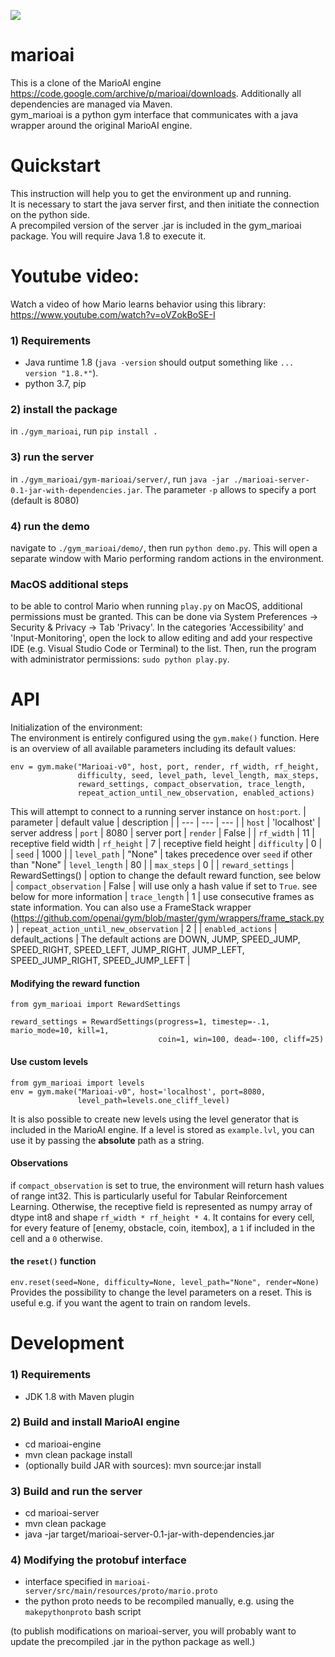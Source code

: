 ![](https://github.com/KathiWinter/marioai/blob/master/marioai.gif?raw=true)

# marioai
This is a clone of the MarioAI engine https://code.google.com/archive/p/marioai/downloads. Additionally all dependencies are managed via Maven.  
gym_marioai is a python gym interface that communicates with a java wrapper around the original MarioAI engine. 

# Quickstart
This instruction will help you to get the environment up and running.  
It is necessary to start the java server first, and then initiate the connection on the python side.  
A precompiled version of the server .jar is included in the gym_marioai package. You will require Java 1.8 to execute it.

# Youtube video:
Watch a video of how Mario learns behavior using this library: https://www.youtube.com/watch?v=oVZokBoSE-I


### 1) Requirements
 * Java runtime 1.8 (```java -version``` should output something like ```... version "1.8.*"```).  
 * python 3.7, pip

### 2) install the package
in ```./gym_marioai```, run ```pip install .```

### 3) run the server
in ```./gym_marioai/gym-marioai/server/```, run ```java -jar ./marioai-server-0.1-jar-with-dependencies.jar```. The parameter ```-p``` allows to specify a port (default is 8080)

### 4) run the demo
navigate to `./gym_marioai/demo/`, then run `python demo.py`. This will open a separate window with Mario performing random actions in the environment.

### MacOS additional steps
to be able to control Mario when running `play.py` on MacOS, additional permissions must be granted. This can be done via System Preferences -> Security & Privacy -> Tab 'Privacy'. 
In the categories 'Accessibility' and 'Input-Monitoring', open the lock to allow editing and add your respective IDE (e.g. Visual Studio Code or Terminal) to the list. 
Then, run the program with administrator permissions: `sudo python play.py`.


# API
Initialization of the environment:  
The environment is entirely configured using the ```gym.make()``` function. Here is an overview of all available parameters including its default values:
```
env = gym.make("Marioai-v0", host, port, render, rf_width, rf_height, 
               difficulty, seed, level_path, level_length, max_steps, 
               reward_settings, compact_observation, trace_length,
               repeat_action_until_new_observation, enabled_actions)
```
This will attempt to connect to a running server instance on `host:port`.
| parameter | default value | description |
| --- | --- | --- |
| `host` | 'localhost' | server address
| `port` | 8080 | server port
| `render` | False | 
| `rf_width` | 11 | receptive field width
| `rf_height` | 7 | receptive field height
| `difficulty` | 0 |
| `seed` | 1000 | 
| `level_path` | "None" | takes precedence over `seed` if other than "None"
| `level_length` | 80 |
| `max_steps` | 0 |
| `reward_settings` | RewardSettings() | option to change the default reward function, see below
| `compact_observation` | False | will use only a hash value if set to `True`. see below for more information
| `trace_length` | 1 | use consecutive frames as state information. You can also use a FrameStack wrapper (https://github.com/openai/gym/blob/master/gym/wrappers/frame_stack.py)
| `repeat_action_until_new_observation` | 2 |
| `enabled_actions` | default_actions | The default actions are DOWN, JUMP, SPEED_JUMP, SPEED_RIGHT, SPEED_LEFT, JUMP_RIGHT, JUMP_LEFT, SPEED_JUMP_RIGHT, SPEED_JUMP_LEFT |



#### Modifying the reward function
```
from gym_marioai import RewardSettings

reward_settings = RewardSettings(progress=1, timestep=-.1, mario_mode=10, kill=1, 
                                 coin=1, win=100, dead=-100, cliff=25)
```
#### Use custom levels
```
from gym_marioai import levels
env = gym.make("Marioai-v0", host='localhost', port=8080,
               level_path=levels.one_cliff_level)
```
It is also possible to create new levels using the level generator that is included in the MarioAI engine. If a level is stored as ```example.lvl```,
you can use it by passing the __absolute__ path as a string.

#### Observations
if `compact_observation` is set to true, the environment will return hash values of range int32. 
This is particularly useful for Tabular Reinforcement Learning. 
Otherwise, the receptive field is represented as numpy array of dtype int8 and shape `rf_width * rf_height * 4`.
It contains for every cell, for every feature of \[enemy, obstacle, coin, itembox\], a `1` if included in the cell and a `0` otherwise.

#### the `reset()` function    
```env.reset(seed=None, difficulty=None, level_path="None", render=None)```  
Provides the possibility to change the level parameters on a reset. This is useful e.g. if you want the agent to train on random levels.




# Development

### 1) Requirements
 * JDK 1.8 with Maven plugin

### 2) Build and install MarioAI engine
 * cd marioai-engine
 * mvn clean package install
 * (optionally build JAR with sources): mvn source:jar install
 
### 3) Build and run the server
 * cd marioai-server
 * mvn clean package
 * java -jar target/marioai-server-0.1-jar-with-dependencies.jar

### 4) Modifying the protobuf interface
 * interface specified in ```marioai-server/src/main/resources/proto/mario.proto``` 
 * the python proto needs to be recompiled manually, e.g. using the ```makepythonproto``` bash script

(to publish modifications on marioai-server, you will probably want to update the precompiled .jar in the python package as well.) 

